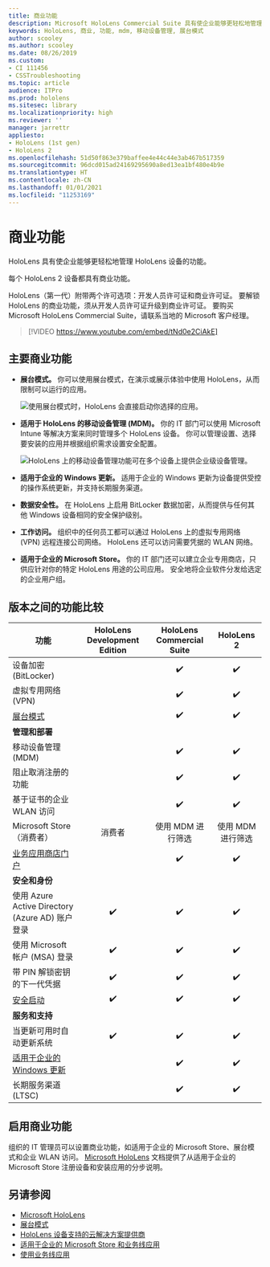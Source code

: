 ```yaml
---
title: 商业功能
description: Microsoft HoloLens Commercial Suite 具有使企业能够更轻松地管理 HoloLens 设备的功能。 默认情况下，HoloLens 2 设备配备有商业功能。
keywords: HoloLens, 商业, 功能, mdm, 移动设备管理, 展台模式
author: scooley
ms.author: scooley
ms.date: 08/26/2019
ms.custom:
- CI 111456
- CSSTroubleshooting
ms.topic: article
audience: ITPro
ms.prod: hololens
ms.sitesec: library
ms.localizationpriority: high
ms.reviewer: ''
manager: jarrettr
appliesto:
- HoloLens (1st gen)
- HoloLens 2
ms.openlocfilehash: 51d50f863e379baffee4e44c44e3ab467b517359
ms.sourcegitcommit: 96dcd015ad24169295690a8ed13ea1bf480e4b9e
ms.translationtype: HT
ms.contentlocale: zh-CN
ms.lasthandoff: 01/01/2021
ms.locfileid: "11253169"
---
```

# 商业功能

HoloLens 具有使企业能够更轻松地管理 HoloLens 设备的功能。

每个 HoloLens 2 设备都具有商业功能。

HoloLens（第一代）附带两个许可选项：开发人员许可证和商业许可证。 要解锁 HoloLens 的商业功能，须从开发人员许可证升级到商业许可证。 要购买 Microsoft HoloLens Commercial Suite，请联系当地的 Microsoft 客户经理。

>[!VIDEO https://www.youtube.com/embed/tNd0e2CiAkE]

## 主要商业功能

- **展台模式。** 你可以使用展台模式，在演示或展示体验中使用 HoloLens，从而限制可以运行的应用。

  ![使用展台模式时，HoloLens 会直接启动你选择的应用。](images/201608-kioskmode-400px.png)

- **适用于 HoloLens 的移动设备管理 (MDM)。** 你的 IT 部门可以使用 Microsoft Intune 等解决方案来同时管理多个 HoloLens 设备。 你可以管理设置、选择要安装的应用并根据组织需求设置安全配置。

  ![HoloLens 上的移动设备管理功能可在多个设备上提供企业级设备管理。](images/201608-enterprisemanagement-400px.png)

- **适用于企业的 Windows 更新。** 适用于企业的 Windows 更新为设备提供受控的操作系统更新，并支持长期服务渠道。
- **数据安全性。** 在 HoloLens 上启用 BitLocker 数据加密，从而提供与任何其他 Windows 设备相同的安全保护级别。
- **工作访问。** 组织中的任何员工都可以通过 HoloLens 上的虚拟专用网络 (VPN) 远程连接公司网络。 HoloLens 还可以访问需要凭据的 WLAN 网络。
- **适用于企业的 Microsoft Store。** 你的 IT 部门还可以建立企业专用商店，只供应针对你的特定 HoloLens 用途的公司应用。 安全地将企业软件分发给选定的企业用户组。

## 版本之间的功能比较

|功能 |HoloLens Development Edition |HoloLens Commercial Suite |HoloLens 2 |
|---|:---:|:---:|:---:|
|设备加密 (BitLocker) | |✔️ |✔️ |
|虚拟专用网络 (VPN) | |✔️ |✔️ |
|[展台模式](hololens-kiosk.md) | |✔️ |✔️ |
|**管理和部署** | | | |
|移动设备管理 (MDM) | |✔️ |✔️ |
|阻止取消注册的功能 | |✔️ |✔️ |
|基于证书的企业 WLAN 访问 | |✔️ |✔️ |
|Microsoft Store（消费者） |消费者 |使用 MDM 进行筛选 |使用 MDM 进行筛选 |
|[业务应用商店门户](https://docs.microsoft.com/microsoft-store/working-with-line-of-business-apps) | |✔️ |✔️ |
|**安全和身份** | | | |
|使用 Azure Active Directory (Azure AD) 账户登录 |✔️ |✔️ |✔️ |
|使用 Microsoft 帐户 (MSA) 登录 |✔️ |✔️ |✔️ |
|带 PIN 解锁密钥的下一代凭据 |✔️ |✔️ |✔️ |
|[安全启动](https://docs.microsoft.com/windows-hardware/design/device-experiences/oem-secure-boot) |✔️ |✔️ |✔️ |
|**服务和支持** | | | |
|当更新可用时自动更新系统 |✔️ |✔️ |✔️ |
|[适用于企业的 Windows 更新](https://docs.microsoft.com/windows/deployment/update/waas-manage-updates-wufb) | |✔️ |✔️ |
|长期服务渠道 (LTSC) | |✔️ |✔️ |

## 启用商业功能

组织的 IT 管理员可以设置商业功能，如适用于企业的 Microsoft Store、展台模式和企业 WLAN 访问。 [Microsoft HoloLens](index.yml) 文档提供了从适用于企业的 Microsoft Store 注册设备和安装应用的分步说明。

## 另请参阅

- [Microsoft HoloLens](index.yml)
- [展台模式](hololens-kiosk.md)
- [HoloLens 设备支持的云解决方案提供商](/windows/client-management/mdm/configuration-service-provider-reference#csps-supported-in-hololens-devices)
- [适用于企业的 Microsoft Store 和业务线应用](https://blogs.technet.microsoft.com/sbucci/2016/04/13/windows-store-for-business-and-line-of-business-applications/)
- [使用业务线应用](/microsoft-store/working-with-line-of-business-apps)
